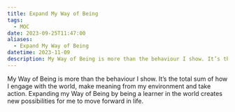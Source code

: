 ```yaml
---
title: Expand My Way of Being
tags:
  - MOC
date: 2023-09-25T11:47:00
aliases:
  - Expand My Way of Being
datetime: 2023-11-09
description: My Way of Being is more than the behaviour I show. It’s the total sum of how I engage with the world, make meaning from my environment and take action. Expanding my Way of Being by being a learner in the world creates new possibilities for me to move forward in life.
---
```

My Way of Being is more than the behaviour I show. It’s the total sum of how I engage with the world, make meaning from my environment and take action. Expanding my Way of Being by being a learner in the world creates new possibilities for me to move forward in life.
